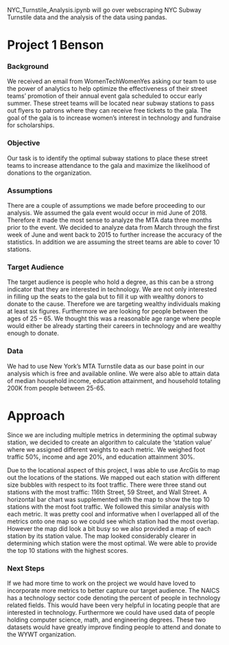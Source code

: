 NYC_Turnstile_Analysis.ipynb will go over webscraping NYC Subway Turnstile data and the analysis of the data using pandas.

# Project 1 Benson

### Background

We received an email from WomenTechWomenYes asking our team to use the power of analytics to help optimize the effectiveness of their street teams’ promotion of their annual event gala scheduled to occur early summer. These street teams will be located near subway stations to pass out flyers to patrons where they can receive free tickets to the gala. The goal of the gala is to increase women’s interest in technology and fundraise for scholarships. 

### Objective

Our task is to identify the optimal subway stations to place these street teams to increase attendance to the gala and maximize the likelihood of donations to the organization.

### Assumptions

There are a couple of assumptions we made before proceeding to our analysis. We assumed the gala event would occur in mid June of 2018. Therefore it made the most sense to analyze the MTA data three months prior to the event.  We decided to analyze data from March through the first week of June and went back to 2015 to further increase the accuracy of the statistics.  In addition we are assuming the street teams are able to cover 10 stations.

### Target Audience

The target audience is people who hold a degree, as this can be a strong indicator that they are interested in technology. We are not only interested in filling up the seats to the gala but to fill it up with wealthy donors to donate to the cause. Therefore we are targeting wealthy individuals making at least six figures. Furthermore we are looking for people between the ages of 25 – 65. We thought this was a reasonable age range where people would either be already starting their careers in technology and are wealthy enough to donate. 

### Data

We had to use New York’s MTA Turnstile data as our base point in our analysis which is free and available online. We were also able to attain data of median household income, education attainment, and household totaling 200K from people between 25-65.

# Approach

Since we are including multiple metrics in determining the optimal subway station, we decided to create an algorithm to calculate the ‘station value’ where we assigned different weights to each metric.
We weighed foot traffic 50%, income and age 20%, and education attainment 30%.

Due to the locational aspect of this project, I was able to use ArcGis to map out the locations of the stations.  We mapped out each station with different size bubbles with respect to its foot traffic. There were three stand out stations with the most traffic: 116th Street, 59 Street, and Wall Street. A horizontal bar chart was supplemented with the map to show the top 10 stations with the most foot traffic. We followed this similar analysis with each metric. 
It was pretty cool and informative when I overlapped all of the metrics onto one map so we could see which station had the most overlap. However the map did look a bit busy so we also provided a map of each station by its station value. The map looked considerably clearer in determining which station were the most optimal. We were able to provide the top 10 stations with the highest scores. 
### Next Steps

If we had more time to work on the project we would have loved to incorporate more metrics to better capture our target audience.  The NAICS has a technology sector code denoting the percent of people in technology related fields. This would have been very helpful in locating people that are interested in technology. Furthermore we could have used data of people holding computer science, math, and engineering degrees. These two datasets would have greatly improve finding people to attend and donate to the WYWT organization. 


